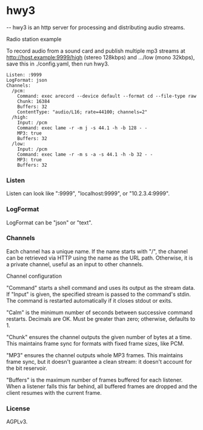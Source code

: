 # hwy3
--
hwy3 is an http server for processing and distributing audio streams.


Radio station example

To record audio from a sound card and publish multiple mp3 streams at
http://host.example:9999/high (stereo 128kbps) and .../low (mono 32kbps), save
this in ./config.yaml, then run hwy3.

    Listen: :9999
    LogFormat: json
    Channels:
      /pcm:
        Command: exec arecord --device default --format cd --file-type raw
        Chunk: 16384
        Buffers: 32
        ContentType: "audio/L16; rate=44100; channels=2"
      /high:
        Input: /pcm
        Command: exec lame -r -m j -s 44.1 -h -b 128 - -
        MP3: true
        Buffers: 32
      /low:
        Input: /pcm
        Command: exec lame -r -m s -a -s 44.1 -h -b 32 - -
        MP3: true
        Buffers: 32


### Listen

Listen can look like ":9999", "localhost:9999", or "10.2.3.4:9999".


### LogFormat

LogFormat can be "json" or "text".


### Channels

Each channel has a unique name. If the name starts with "/", the channel can be
retrieved via HTTP using the name as the URL path. Otherwise, it is a private
channel, useful as an input to other channels.


Channel configuration

"Command" starts a shell command and uses its output as the stream data. If
"Input" is given, the specified stream is passed to the command's stdin. The
command is restarted automatically if it closes stdout or exits.

"Calm" is the minimum number of seconds between successive command restarts.
Decimals are OK. Must be greater than zero; otherwise, defaults to 1.

"Chunk" ensures the channel outputs the given number of bytes at a time. This
maintains frame sync for formats with fixed frame sizes, like PCM.

"MP3" ensures the channel outputs whole MP3 frames. This maintains frame sync,
but it doesn't guarantee a clean stream: it doesn't account for the bit
reservoir.

"Buffers" is the maximum number of frames buffered for each listener. When a
listener falls this far behind, all buffered frames are dropped and the client
resumes with the current frame.


### License

AGPLv3.
